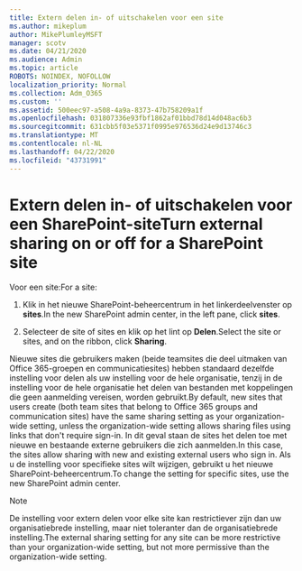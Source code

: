 ```yaml
---
title: Extern delen in- of uitschakelen voor een site
ms.author: mikeplum
author: MikePlumleyMSFT
manager: scotv
ms.date: 04/21/2020
ms.audience: Admin
ms.topic: article
ROBOTS: NOINDEX, NOFOLLOW
localization_priority: Normal
ms.collection: Adm_O365
ms.custom: ''
ms.assetid: 500eec97-a508-4a9a-8373-47b758209a1f
ms.openlocfilehash: 031807336e93fbf1862af01bbd78d14d048ac6b3
ms.sourcegitcommit: 631cbb5f03e5371f0995e976536d24e9d13746c3
ms.translationtype: MT
ms.contentlocale: nl-NL
ms.lasthandoff: 04/22/2020
ms.locfileid: "43731991"
---
```

# <a name="turn-external-sharing-on-or-off-for-a-sharepoint-site"></a><span data-ttu-id="304f4-102">Extern delen in- of uitschakelen voor een SharePoint-site</span><span class="sxs-lookup"><span data-stu-id="304f4-102">Turn external sharing on or off for a SharePoint site</span></span>

<span data-ttu-id="304f4-103">Voor een site:</span><span class="sxs-lookup"><span data-stu-id="304f4-103">For a site:</span></span>
  
1. <span data-ttu-id="304f4-104">Klik in het nieuwe SharePoint-beheercentrum in het linkerdeelvenster op **sites**.</span><span class="sxs-lookup"><span data-stu-id="304f4-104">In the new SharePoint admin center, in the left pane, click **sites**.</span></span>
    
2. <span data-ttu-id="304f4-105">Selecteer de site of sites en klik op het lint op **Delen**.</span><span class="sxs-lookup"><span data-stu-id="304f4-105">Select the site or sites, and on the ribbon, click **Sharing**.</span></span>
    
<span data-ttu-id="304f4-106">Nieuwe sites die gebruikers maken (beide teamsites die deel uitmaken van Office 365-groepen en communicatiesites) hebben standaard dezelfde instelling voor delen als uw instelling voor de hele organisatie, tenzij in de instelling voor de hele organisatie het delen van bestanden met koppelingen die geen aanmelding vereisen, worden gebruikt.</span><span class="sxs-lookup"><span data-stu-id="304f4-106">By default, new sites that users create (both team sites that belong to Office 365 groups and communication sites) have the same sharing setting as your organization-wide setting, unless the organization-wide setting allows sharing files using links that don't require sign-in.</span></span> <span data-ttu-id="304f4-107">In dit geval staan de sites het delen toe met nieuwe en bestaande externe gebruikers die zich aanmelden.</span><span class="sxs-lookup"><span data-stu-id="304f4-107">In this case, the sites allow sharing with new and existing external users who sign in.</span></span> <span data-ttu-id="304f4-108">Als u de instelling voor specifieke sites wilt wijzigen, gebruikt u het nieuwe SharePoint-beheercentrum.</span><span class="sxs-lookup"><span data-stu-id="304f4-108">To change the setting for specific sites, use the new SharePoint admin center.</span></span>
  
> [!NOTE]
> <span data-ttu-id="304f4-109">De instelling voor extern delen voor elke site kan restrictiever zijn dan uw organisatiebrede instelling, maar niet toleranter dan de organisatiebrede instelling.</span><span class="sxs-lookup"><span data-stu-id="304f4-109">The external sharing setting for any site can be more restrictive than your organization-wide setting, but not more permissive than the organization-wide setting.</span></span> 
  

